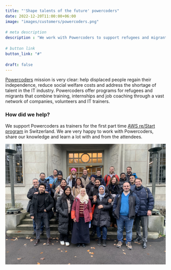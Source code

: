 ```yaml
---
title: "'Shape talents of the future' powercoders"
date: 2022-12-20T11:00:00+06:00
image: "images/customers/powercoders.png"

# meta description
description : "We work with Powercoders to support refugees and migrants to enter the IT industry with the AWS re/Start program."

# button link
button_link: "#"

draft: false
---
```


[Powercoders](https://powercoders.org/) mission is very clear: help displaced people regain their independence, reduce social welfare costs and address the shortage of talent in the IT industry.
Powercoders offer programs for refugees and migrants that combine training, internships and job coaching through a vast network
of companies, volunteers and IT trainers.

### How did we help?
We support Powercoders as trainers for the first part time [AWS re/Start program](https://aws.amazon.com/training/restart/) in Switzerland. We are very happy to work with Powercoders, share our knowledge and learn a lot with and from the attendees.

![Powercoders at the AWS Office in ZH](images/customers/powercoders_group.jpg)
